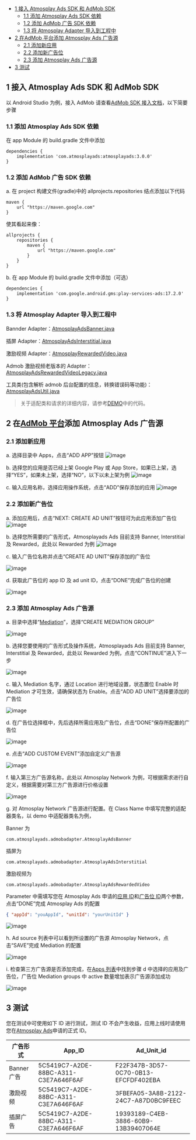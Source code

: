 - [1 接入 Atmosplay Ads SDK 和 AdMob SDK](#1-%e6%8e%a5%e5%85%a5-atmosplay-ads-sdk-%e5%92%8c-admob-sdk)
  - [1.1 添加 Atmosplay Ads SDK 依赖](#11-%e6%b7%bb%e5%8a%a0-atmosplay-ads-sdk-%e4%be%9d%e8%b5%96)
  - [1.2 添加 AdMob 广告 SDK 依赖](#12-%e6%b7%bb%e5%8a%a0-admob-%e5%b9%bf%e5%91%8a-sdk-%e4%be%9d%e8%b5%96)
  - [1.3 将 Atmosplay Adapter 导入到工程中](#13-%e5%b0%86-atmosplay-adapter-%e5%af%bc%e5%85%a5%e5%88%b0%e5%b7%a5%e7%a8%8b%e4%b8%ad)
- [2 在AdMob 平台添加 Atmosplay Ads 广告源](#2-%e5%9c%a8admob-%e5%b9%b3%e5%8f%b0%e6%b7%bb%e5%8a%a0-atmosplay-ads-%e5%b9%bf%e5%91%8a%e6%ba%90)
  - [2.1 添加新应用](#21-%e6%b7%bb%e5%8a%a0%e6%96%b0%e5%ba%94%e7%94%a8)
  - [2.2 添加新广告位](#22-%e6%b7%bb%e5%8a%a0%e6%96%b0%e5%b9%bf%e5%91%8a%e4%bd%8d)
  - [2.3 添加 Atmosplay Ads 广告源](#23-%e6%b7%bb%e5%8a%a0-atmosplay-ads-%e5%b9%bf%e5%91%8a%e6%ba%90)
- [3 测试](#3-%e6%b5%8b%e8%af%95)

## 1 接入 Atmosplay Ads SDK 和 AdMob SDK

以 Android Studio 为例，接入 AdMob 请查看[AdMob SDK 接入文档](https://developers.google.com/admob/android/quick-start)，以下简要步骤

### 1.1 添加 Atmosplay Ads SDK 依赖

在 app Module 的 build.gradle 文件中添加

```
dependencies {
    implementation 'com.atmosplayads:atmosplayads:3.0.0'
}
```

### 1.2 添加 AdMob 广告 SDK 依赖

a. 在 project 构建文件(gradle)中的 allprojects.repositories 结点添加以下代码

```
maven {
    url "https://maven.google.com"
}
```

使其看起来像：

```
allprojects {
    repositories {
        maven {
            url "https://maven.google.com"
        }
    }
}
```

b. 在 app Module 的 build.gradle 文件中添加（可选）

```
dependencies {
    implementation 'com.google.android.gms:play-services-ads:17.2.0'
}
```

### 1.3 将 Atmosplay Adapter 导入到工程中

Bannder Adapter：[AtmosplayAdsBanner.java](./admobadapter/src/main/java/com/atmosplayads/admobadapter/AtmosplayAdsBanner.java)

插屏 Adapter：[AtmosplayAdsInterstitial.java](./admobadapter/src/main/java/com/atmosplayads/admobadapter/AtmosplayAdsInterstitial.java)

激励视频 Adapter：[AtmosplayRewardedVideo.java](./admobadapter/src/main/java/com/atmosplayads/admobadapter/AtmosplayRewardedVideo.java)

Admob 激励视频老版本的 Adapter：[AtmosplayAdsRewardedVideoLegacy.java](./admobadapter/src/main/java/com/atmosplayads/admobadapter/AtmosplayAdsRewardedVideoLegacy.java)

工具类(包含解析 admob 后台配置的信息，转换错误码等功能)：[AtmosplayAdsUtil.java](./admobadapter/src/main/java/com/atmosplayads/admobadapter/AtmosplayAdsUtil.java)

> 关于适配类和请求的详细内容，请参考[DEMO](https://github.com/Atmosplay/AdMobAdapter-AtmosplayAds-Android)中的代码。

## 2 在[AdMob 平台](https://apps.admob.com/v2/home)添加 Atmosplay Ads 广告源

### 2.1 添加新应用

a. 选择目录中 Apps，点击“ADD APP”按钮
![image](imgs/018addapp1.png)

b. 选择您的应用是否已经上架 Google Play 或 App Store，如果已上架，选择“YES”，如果未上架，选择“NO”，以下以未上架为例
![image](imgs/018addapp2.png)

c. 输入应用名称，选择应用操作系统，点击“ADD”保存添加的应用
![image](imgs/019addapp3.png)

### 2.2 添加新广告位

a. 添加应用后，点击“NEXT: CREATE AD UNIT”按钮可为此应用添加广告位
![image](imgs/addunit.png)

b. 选择您所需要的广告形式，Atmosplayads Ads 目前支持 Banner, Interstitial 及 Rewarded，此处以 Rewarded 为例
![image](imgs/003addadunit2RV1.png)

c. 输入广告位名称并点击“CREATE AD UNIT”保存添加的广告位

![image](imgs/004addadunit2RV2.png)

d. 获取此广告位的 app ID 及 ad unit ID，点击“DONE”完成广告位的创建

![image](imgs/005addadunit2RV3.png)

### 2.3 添加 Atmosplay Ads 广告源

a. 目录中选择“[Mediation](https://apps.admob.com/v2/mediation/groups/list)”，选择“CREATE MEDIATION GROUP”

![image](imgs/007mediationgroupcreate.png)

b. 选择您要使用的广告形式及操作系统，Atmosplayads Ads 目前支持 Banner, Interstitial 及 Rewarded，此处以 Rewarded 为例，点击“CONTINUE”进入下一步

![image](imgs/008mediationgroupcreate1.png)

c. 输入 Mediation 名字，通过 Location 进行地域设置，状态置位 Enable 时 Mediation 才可生效，请确保状态为 Enable。点击“ADD AD UNIT”选择要添加的广告位

![image](imgs/009mediationgroupcreat2.png)

d. 在广告位选择框中，先后选择所需应用及广告位，点击“DONE”保存所配置的广告位

![image](imgs/011mediationgroupcreate4.png)

e. 点击“ADD CUSTOM EVENT”添加自定义广告源

![image](imgs/012mediationgroupcreate5.png)

f. 输入第三方广告源名称，此处以 Atmosplay Network 为例，可根据需求进行自定义，根据需要对第三方广告源进行价格设置

![image](imgs/013mediationgroupcreate6.png)

g. 对 Atmosplay Network 广告源进行配置。在 Class Name 中填写完整的适配器类名，以 demo 中适配器类名为例，

Banner 为

`com.atmosplayads.admobadapter.AtmosplayAdsBanner`

插屏为

`com.atmosplayads.admobadapter.AtmosplayAdsInterstitial`

激励视频为

`com.atmosplayads.admobadapter.AtmosplayAdsRewardedVideo`

Parameter 中需填写您在 Atmosplay Ads 申请的[应用 ID](https://sellers.atmosplay.net/#/app/appList/)和[广告位 ID](https://sellers.atmosplay.net/#/ad/placeList/)两个参数，点击“DONE”完成 Atmosplay Ads 的配置

```json
{ "appId": "youAppId", "unitId": "yourUnitId" }
```

![image](imgs/014mediationgroupcreate7.png)

h. Ad source 列表中可以看到所设置的广告源 Atmosplay Network，点击“SAVE”完成 Mediation 的配置

![image](imgs/015mediationgroupcreate8.png)

i. 检查第三方广告源是否添加完成，在[Apps 列表](https://apps.admob.com/v2/apps/list)中找到步骤 d 中选择的应用及广告位，广告位 Mediation groups 中 active 数量增加表示广告源添加成功

![image](imgs/016mediationgroupcreate9.png)

## 3 测试

您在测试中可使用如下 ID 进行测试，测试 ID 不会产生收益，应用上线时请使用您在[Atmosplay Ads](https://sellers.atmosplay.net/#/app/appList/)申请的正式 ID。

| 广告形式    | App_ID                               | Ad_Unit_id                           |
| ----------- | ------------------------------------ | ------------------------------------ |
| Banner 广告 | 5C5419C7-A2DE-88BC-A311-C3E7A646F6AF | F22F347B-3D57-0C70-0B13-EFCFDF402EBA |
| 激励视频    | 5C5419C7-A2DE-88BC-A311-C3E7A646F6AF | 3FBEFA05-3A8B-2122-24C7-A87D0BC9FEEC |
| 插屏广告    | 5C5419C7-A2DE-88BC-A311-C3E7A646F6AF | 19393189-C4EB-3886-60B9-13B39407064E |
